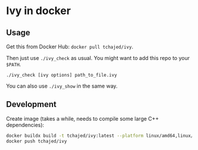 # Ivy in docker

## Usage

Get this from Docker Hub: `docker pull tchajed/ivy`.

Then just use `./ivy_check` as usual. You might want to add this repo to your
`$PATH`.

`./ivy_check [ivy options] path_to_file.ivy`

You can also use `./ivy_show` in the same way.

## Development

Create image (takes a while, needs to compile some large C++ dependencies):

```sh
docker buildx build -t tchajed/ivy:latest --platform linux/amd64,linux/arm64 .
docker push tchajed/ivy
```
